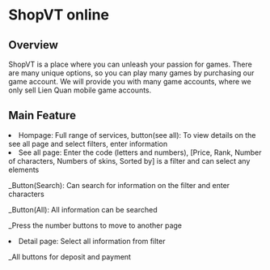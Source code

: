 <h1>ShopVT online</h1> 

<h2>Overview</h2>
ShopVT is a place where you can unleash your passion for games. There are many unique options, so you can play many games by purchasing our game account. We will provide you with many game accounts, where we only sell Lien Quan mobile game accounts.

<h2>Main Feature</h2>
<li>Hompage: Full range of services, button(see all): To view details on the see all page and select filters, enter information</li>
<li>See all page: Enter the code (letters and numbers), [Price, Rank, Number of characters, Numbers of skins, Sorted by] is a filter and can select any elements
  
_Button(Search): Can search for information on the filter and enter characters

_Button(All): All information can be searched

_Press the number buttons to move to another page</li>
<li>Detail page: Select all information from filter

_All buttons for deposit and payment</li>
